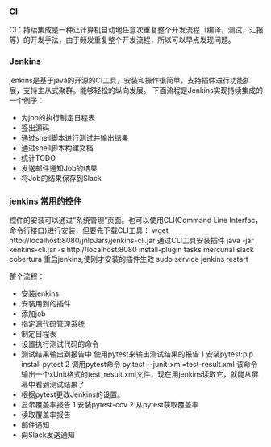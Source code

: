 ### CI 
CI：持续集成是一种让计算机自动地任意次重复整个开发流程（编译，测试，汇报等）的开发手法，由于频发重复整个开发流程，所以可以早点发现问题。
### Jenkins 
jenkins是基于java的开源的CI工具，安装和操作很简单，支持插件进行功能扩展，支持主从式聚群。能够轻松的纵向发展。
下面流程是Jenkins实现持续集成的一个例子：
- 为job的执行制定日程表
- 签出源码
- 通过shell脚本进行测试并输出结果
- 通过shell脚本构建文档
- 统计TODO
- 发送邮件通知Job的结果
- 将Job的结果保存到Slack

### jenkins 常用的控件
控件的安装可以通过”系统管理“页面。也可以使用CLI(Command Line Interfac，命令行接口)进行安装，但要先下载CLI工具：
 wget http://localhost:8080/jnlpJars/jenkins-cli.jar
通过CLI工具安装插件
java -jar kenkins-cli.jar -s http://localhost:8080 install-plugin tasks mercurial slack cobertura
重启jenkins,使刚才安装的插件生效
sudo service jenkins restart

整个流程：
- 安装jenkins
- 安装用到的插件
- 添加job
- 指定源代码管理系统
- 制定日程表
- 设置执行测试代码的命令
- 测试结果输出到报告中
使用pytest来输出测试结果的报告
1 安装pytest:pip install pytest
2 调用pytest命令
py.test --junit-xml=test-result.xml
该命令输出一个xUnit格式的test_result.xml文件，现在用jenkins读取它，就能从屏幕中看到测试结果了
- 根据pytest更改Jenkins的设置。
- 显示覆盖率报告
1 安装pytest-cov
2 从pytest获取覆盖率
- 读取覆盖率报告
- 邮件通知
- 向Slack发送通知